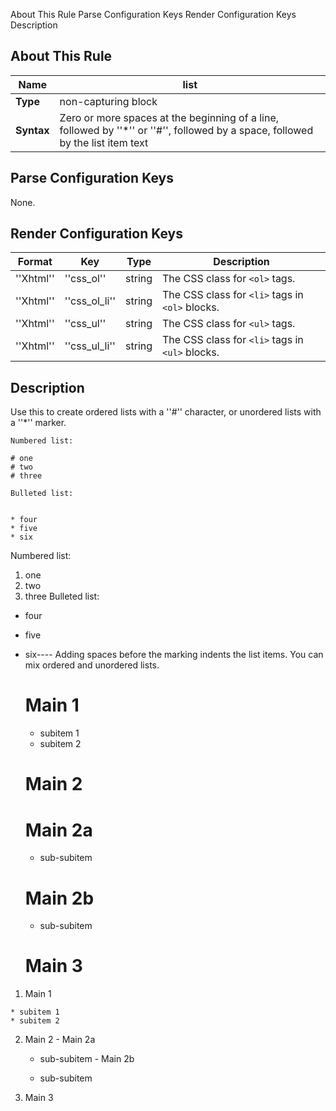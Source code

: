  About This Rule Parse Configuration Keys Render Configuration Keys Description
##  About This Rule

 | **Name**   | list                                                                                                                            | 
 | --------   | ----                                                                                                                            | 
 | **Type**   | non-capturing block                                                                                                             | 
 | **Syntax** | Zero or more spaces at the beginning of a line, followed by ''*'' or ''#'', followed by a space, followed by the list item text | 

##  Parse Configuration Keys

None.

##  Render Configuration Keys

 | **Format** | **Key**       | **Type** | **Description**                             | 
 | ---------- | -------       | -------- | ---------------                             | 
 | ''Xhtml''  | ''css_ol''    | string   | The CSS class for `<ol>` tags.                | 
 | ''Xhtml''  | ''css_ol_li'' | string   | The CSS class for `<li>` tags in `<ol>` blocks. | 
 | ''Xhtml''  | ''css_ul''    | string   | The CSS class for `<ul>` tags.                | 
 | ''Xhtml''  | ''css_ul_li'' | string   | The CSS class for `<li>` tags in `<ul>` blocks. | 

##  Description

Use this to create ordered lists with a ''#'' character, or unordered lists with a ''*'' marker.

	
	
	Numbered list:
	
	# one
	# two
	# three
	
	Bulleted list:
	

	* four
	* five
	* six

Numbered list:

 1.  one
 2.  two
 3.  three
Bulleted list:


*  four

*  five

*  six----
Adding spaces before the marking indents the list items.  You can mix ordered and unordered lists.

	
	
	# Main 1

	 * subitem 1
	 * subitem 2
	# Main 2
	 # Main 2a

	  * sub-subitem
	 # Main 2b

	  * sub-subitem
	# Main 3

 1.  Main 1

    * subitem 1
    * subitem 2
 2.  Main 2
    - Main 2a

      * sub-subitem
    - Main 2b

      * sub-subitem
 3.  Main 3
